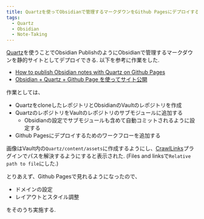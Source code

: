 ```yaml
---
title: Quartzを使ってObsidianで管理するマークダウンをGithub Pagesにデプロイする
tags:
  - Quartz
  - Obsidian
  - Note-Taking
---
```

[Quartz](https://quartz.jzhao.xyz/)を使うことでObsidian PublishのようにObsidianで管理するマークダウンを静的サイトとしてデプロイできる. 以下を参考に作業をした.

- [How to publish Obsidian notes with Quartz on Github Pages](https://notes.nicolevanderhoeven.com/How+to+publish+Obsidian+notes+with+Quartz+on+GitHub+Pages)
- [Obsidian + Quartz + Github Page を使ってサイト公開](https://note.com/devlive/n/n3250edc2ee8f)

作業としては、
- QuartzをcloneしたレポジトリとObsidianのVaultのレポジトリを作成
- QuartzのレポジトリをVaultのレポジトリのサブモジュールに追加する
	- Obsidianの設定でサブモジュールも含めて自動コミットされるように設定する
- Github Pagesにデプロイするためのワークフローを追加する

画像はVault内の`Quartz/content/assets`に作成するようにし、[CrawlLinks](https://quartz.jzhao.xyz/plugins/CrawlLinks)プラグインでパスを解決するようにすると表示された. (Files and linksで`Relative path to file`にした.)

とりあえず、Github Pagesで見れるようになったので、
- ドメインの設定
- レイアウトとスタイル調整

をそのうち実施する.
